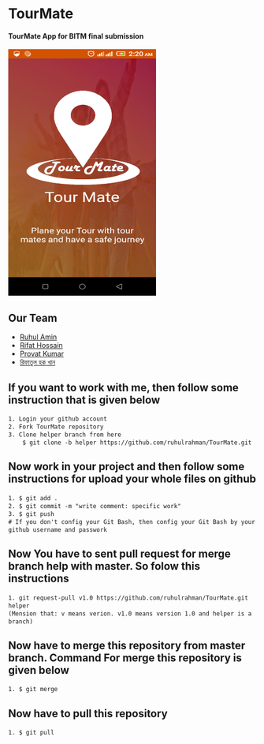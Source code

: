 # TourMate
#### TourMate App for BITM final submission

<img src="logo.png" width="300" height="500">

## Our Team
 - [Ruhul Amin](https://www.facebook.com/Ruhul14.02)
 - [Rifat Hossain](https://www.facebook.com/rifat.hossain.007)
 - [Provat Kumar](https://www.facebook.com/provat.kumar.754)
 - [রিফাতুল হক খান](https://www.facebook.com/rifatulhaquekhan)
 
## If you want to work with me, then follow some instruction that is given below
	1. Login your github account
	2. Fork TourMate repository
	3. Clone helper branch from here
 		$ git clone -b helper https://github.com/ruhulrahman/TourMate.git
	
## Now work in your project and then follow some instructions for upload your whole files on github
	1. $ git add .
	2. $ git commit -m "write comment: specific work"
	3. $ git push
	# If you don't config your Git Bash, then config your Git Bash by your github username and passwork
	
## Now You have to sent pull request for merge branch help with master. So folow this instructions
	1. git request-pull v1.0 https://github.com/ruhulrahman/TourMate.git helper
	(Mension that: v means verion. v1.0 means version 1.0 and helper is a branch)
## Now have to merge this repository from master branch. Command For merge this repository is given below
	1. $ git merge
## Now have to pull this repository
	1. $ git pull
